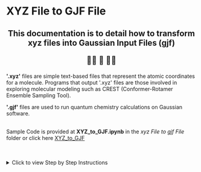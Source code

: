 # XYZ File to GJF File
<h2 align="center">
  
  This documentation is to detail how to transform xyz files into Gaussian Input Files (gjf) 
  <br>
  
  🧬📄 🔀 📃🧪
</h2>

<div>
  
**'.xyz'** files are simple text-based files that represent the atomic coordinates for a molecule. Programs that output '.xyz' files are those involved in exploring molecular modeling such as CREST (Conformer-Rotamer Ensemble Sampling Tool).

**'.gjf'** files are used to run quantum chemistry calculations on Gaussian software.  <br> <br>

Sample Code is provided at **XYZ_to_GJF.ipynb** in the *xyz File to gjf File* folder or click here [XYZ_to_GJF](https://github.com/SelvinTo/CompChem-Resources/blob/574c3a8b56e183f148e992afca3a438864fb602b/xyz%20File%20to%20gjf%20File/XYZ_to_GJF.ipynb)

<br>
<br>

<details>
  <summary> Click to view Step by Step Instructions </summary>
  
  ## Instructions
  
  1. **Step 1**: Description of step one.
  2. **Step 2**: Description of step two.
  3. **Step 3**: Description of step three.

  You can add more detailed instructions here.
  
</details>
